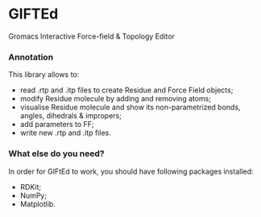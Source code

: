 # GIFTEd
Gromacs Interactive Force-field & Topology Editor
### Annotation
This library allows to:
- read .rtp and .itp files to create Residue and Force Field objects;
- modify Residue molecule by adding and removing atoms;
- visualise Residue molecule and show its non-parametrized bonds, angles, dihedrals & impropers;
- add parameters to FF;
- write new .rtp and .itp files.



### What else do you need?
In order for GIFtEd to work, you should have following packages installed:
- RDKit;
- NumPy;
- Matplotlib.
